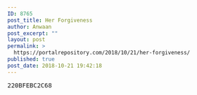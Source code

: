 ```yaml
---
ID: 8765
post_title: Her Forgiveness
author: Anwaan
post_excerpt: ""
layout: post
permalink: >
  https://portalrepository.com/2018/10/21/her-forgiveness/
published: true
post_date: 2018-10-21 19:42:18
---
```

<pre>220BFEBC2C68</pre>